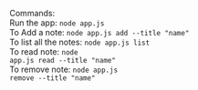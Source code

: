 Commands:
<br>
Run the app:
<code>node app.js</code>
<br>
To Add a note:
<code>node app.js add --title "name"</code>
<br>
To list all the notes:
<code>node app.js list</code>
<br>
To read note:
<code>node app.js read --title "name"</code>
<br>
To remove note:
<code>node app.js remove --title "name"</code>
